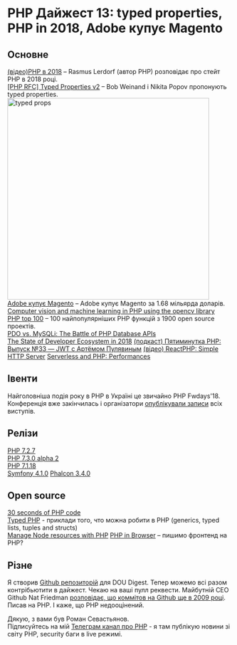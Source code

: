 # PHP Дайжест 13: typed properties, PHP in 2018, Adobe купує Magento

## Основне
[(відео)PHP в 2018](https://www.youtube.com/watch?v=umxGUWYmiSw) – Rasmus Lerdorf (автор PHP) розповідає про стейт PHP в 2018 році.\
[[PHP RFC] Typed Properties v2](https://wiki.php.net/rfc/typed_properties_v2) – Bob Weinand і Nikita Popov пропонують typed properties.\
<img src="https://dzwonsemrish7.cloudfront.net/items/1D2o0W392v1507260k08/Image%202018-06-22%20at%203.42.22%20PM.png?v=0d242bda" alt="typed props" width="453px" heigth="176px"/>\
[Adobe купує Magento](http://news.adobe.com/press-release/corporate/adobe-acquire-magento-commerce) – Adobe купує Magento за 1.68 мільярда доларів.\
[Computer vision and machine learning in PHP using the opencv library](https://medium.com/@morozovsk/computer-vision-and-machine-learning-in-php-using-the-opencv-library-3131fe9df94b)\
[PHP top 100](https://www.exakat.io/top-100-php-functions/) – 100 найпопулярніших PHP функцій з 1900 open source проектів.\
[PDO vs. MySQLi: The Battle of PHP Database APIs](https://websitebeaver.com/php-pdo-vs-mysqli)\
[The State of Developer Ecosystem in 2018](https://www.jetbrains.com/research/devecosystem-2018/)
[(подкаст) Пятиминутка PHP: Выпуск №33 — JWT c Артёмом Пулявиным](http://5minphp.ru/episode33/)
[(відео) ReactPHP: Simple HTTP Server](https://www.youtube.com/watch?v=iNH3CPZQ_Ms&feature=youtu.be)
[Serverless and PHP: Performances](http://mnapoli.fr/serverless-php-performances/)

## Івенти
Найголовніша подія року в PHP в Україні це звичайно PHP Fwdays'18.\
Конференція вже закінчилась і організатори [опублікували записи](https://fwdays.com/en/event/php-fwdays-2018) всіх виступів.


## Релізи
[PHP 7.2.7](http://php.net/archive/2018.php#id2018-06-21-2)\
[PHP 7.3.0 alpha 2](http://php.net/archive/2018.php#id2018-06-21-1)\
[PHP 7.1.18](http://php.net/archive/2018.php#id2018-05-25-1)\
[Symfony 4.1.0](http://symfony.com/blog/symfony-4-1-0-released)
[Phalcon 3.4.0](https://github.com/phalcon/cphalcon/releases/tag/v3.4.0)

## Open source
[30 seconds of PHP code](https://github.com/appzcoder/30-seconds-of-php-code)\
[Typed PHP](https://github.com/spatie/typed) - приклади того, что можна робити в PHP (generics, typed lists, tuples and structs)\
[Manage Node resources with PHP](https://github.com/nesk/rialto)
[PHP in Browser](https://github.com/oraoto/pib) – пишимо фронтенд на PHP?

## Різне
Я створив [Github репозиторій](https://github.com/sevastyanovio/php-digest) для DOU Digest. Тепер можемо всі разом контрібьютити в дайжест. Чекаю на ваші пулл реквести.
Майбутній СЕО Github Nat Friedman [розповідає, що коммітов на Github ще в 2009 році](https://www.reddit.com/r/PHP/comments/8pias6/nat_friedman_future_ceo_of_github_my_first_commit/). Писав на PHP. І каже, що PHP недооцінений.


Дякую, з вами був Роман Севастьянов.\
Підписуйтесь на мій [Телеграм канал про PHP](https://t.me/elephant_php) - я там публікую новини зі світу PHP, security баги в live режимі.
